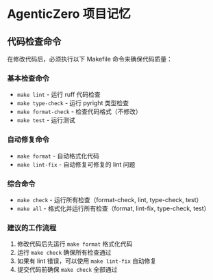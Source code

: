 # AgenticZero 项目记忆

## 代码检查命令

在修改代码后，必须执行以下 Makefile 命令来确保代码质量：

### 基本检查命令
- `make lint` - 运行 ruff 代码检查
- `make type-check` - 运行 pyright 类型检查
- `make format-check` - 检查代码格式（不修改）
- `make test` - 运行测试

### 自动修复命令
- `make format` - 自动格式化代码
- `make lint-fix` - 自动修复可修复的 lint 问题

### 综合命令
- `make check` - 运行所有检查（format-check, lint, type-check, test）
- `make all` - 格式化并运行所有检查（format, lint-fix, type-check, test）

### 建议的工作流程
1. 修改代码后先运行 `make format` 格式化代码
2. 运行 `make check` 确保所有检查通过
3. 如果有 lint 错误，可以使用 `make lint-fix` 自动修复
4. 提交代码前确保 `make check` 全部通过